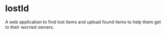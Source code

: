 # lostId
A web application to find lost items and upload found items to help them get to their worried owners.
